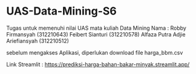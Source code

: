 # UAS-Data-Mining-S6

Tugas untuk memenuhi nilai UAS mata kuliah Data Mining
Nama :
Robby Firmansyah (312210643)
Feibert Sianturi (312210578)
Alfaza Putra Adjie Ariefiansyah (312210512) 

sebelum mengakses Aplikasi, diperlukan download file harga_bbm.csv
 
Link Streamlit : https://prediksi-harga-bahan-bakar-minyak.streamlit.app/
